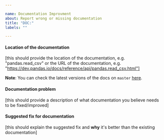 ```yaml
---

name: Documentation Improvment
about: Report wrong or missing documentation
title: "DOC:"
labels: ""

---
```


#### Location of the documentation

[this should provide the location of the documentation, e.g. "pandas.read_csv" or the URL of the documentation, e.g. "https://dev.pandas.io/docs/reference/api/pandas.read_csv.html"]

**Note**: You can check the latest versions of the docs on `master` [here](https://dev.pandas.io/docs).

#### Documentation problem

[this should provide a description of what documentation you believe needs to be fixed/improved]

#### Suggested fix for documentation

[this should explain the suggested fix and **why** it's better than the existing documentation]

